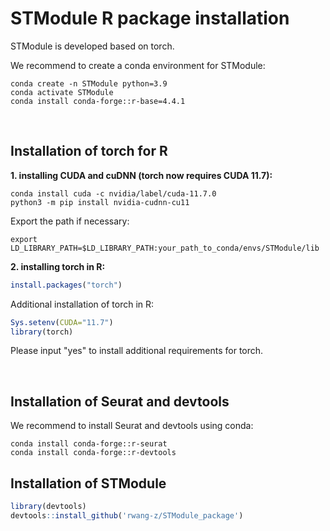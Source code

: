 # STModule R package installation

STModule is developed based on torch.

We recommend to create a conda environment for STModule:

```
conda create -n STModule python=3.9
conda activate STModule
conda install conda-forge::r-base=4.4.1
```

&nbsp;

## Installation of torch for R

**1. installing CUDA and cuDNN (torch now requires CUDA 11.7):**

```
conda install cuda -c nvidia/label/cuda-11.7.0
python3 -m pip install nvidia-cudnn-cu11
```

Export the path if necessary:

```
export LD_LIBRARY_PATH=$LD_LIBRARY_PATH:your_path_to_conda/envs/STModule/lib
```

**2. installing torch in R:**

```r
install.packages("torch")
```

Additional installation of torch in R:

```r
Sys.setenv(CUDA="11.7")
library(torch)
```

Please input "yes" to install additional requirements for torch.

&nbsp;


## Installation of Seurat and devtools

We recommend to install Seurat and devtools using conda:

```
conda install conda-forge::r-seurat
conda install conda-forge::r-devtools
```

## Installation of STModule

```r
library(devtools)
devtools::install_github('rwang-z/STModule_package')
```

